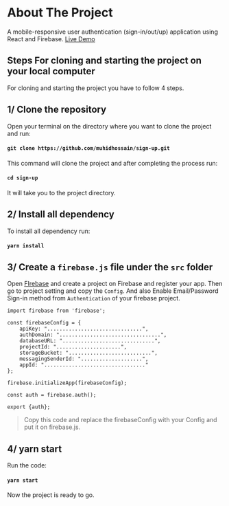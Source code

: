 # About The Project

A mobile-responsive user authentication (sign-in/out/up) application using React and Firebase. 
[Live Demo](https://sign-up-c83a6.web.app)

## Steps For cloning and starting the project on your local computer

For cloning and starting the project you have to follow 4 steps.

## 1/ Clone the repository

Open your terminal on the directory where you want to clone the project and run:
#### `git clone https://github.com/muhidhossain/sign-up.git`
This command will clone the project and after completing the process run:
#### `cd sign-up`
It will take you to the project directory.

## 2/ Install all dependency

To install all dependency run:
#### `yarn install`

## 3/ Create a `firebase.js` file under the `src` folder

Open [FIrebase](https://firebase.google.com) and create a project on Firebase and register your app. Then go to project setting and copy the `Config`. And also Enable Email/Password Sign-in method from `Authentication` of your firebase project.

```
import firebase from 'firebase';

const firebaseConfig = {
    apiKey: "...............................",
    authDomain: ".................................",
    databaseURL: "..............................",
    projectId: ".....................",
    storageBucket: "...........................",
    messagingSenderId: "....................",
    appId: "................................."
};

firebase.initializeApp(firebaseConfig);

const auth = firebase.auth();

export {auth};
```
> Copy this code and replace the firebaseConfig with your Config and put it on firebase.js.

## 4/ yarn start

Run the code:
#### `yarn start`
Now the project is ready to go.
